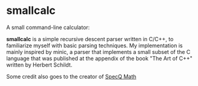 smallcalc
=========

A small command-line calculator: 

<b>smallcalc</b> is a simple recursive descent parser written in C/C++, to familiarize myself with basic parsing techniques. 
My implementation is mainly inspired by minic, a parser that implements a small subset of the C language that was published 
at the appendix of the book "The Art of C++" written by Herbert Schildt.

Some credit also goes to the creator of <a href="www.specmath.com">SpecQ Math</a>

